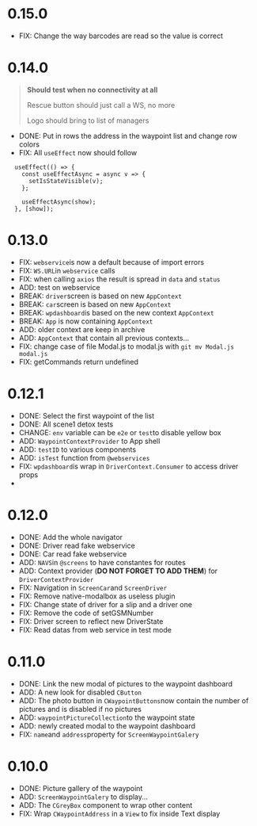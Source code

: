 # 0.15.0

- FIX: Change the way barcodes are read so the value is correct

# 0.14.0

> **Should test when no connectivity at all**
>
> Rescue button should just call a WS, no more
>
> Logo should bring to list of managers

- DONE: Put in rows the address in the waypoint list and change row colors
- FIX: All `useEffect` now should follow 

```react
  useEffect(() => {
    const useEffectAsync = async v => {
      setIsStateVisible(v);
    };

    useEffectAsync(show);
  }, [show]);

```

# 0.13.0

- FIX: `webservice`is now a default because of import errors
- FIX: `WS.URL`in `webservice` calls
- FIX: when calling `axios` the result is spread in `data` and `status`
- ADD: test on webservice
- BREAK: `driver`screen is based on new `AppContext`
- BREAK: `car`screen is based on new `AppContext`
- BREAK: `wpdashboard`is based on the new context `AppContext` 
- BREAK: `App` is now containing `AppContext`
- ADD: older context are keep in archive
- ADD: `AppContext` that contain all previous contexts...
- FIX: change case of file Modal.js to modal.js with `git mv Modal.js modal.js`
- FIX: getCommands return undefined

# 0.12.1

- DONE: Select the first waypoint of the list
- DONE: All scene1 detox tests
- CHANGE: `env` variable can be `e2e` or `test`to disable yellow box
- ADD: `WaypointContextProvider` to App shell
- ADD: `testID` to various components
- ADD: `isTest` function from `@webservices`
- FIX: `wpdashboard`is wrap in `DriverContext.Consumer` to access driver props
- 

# 0.12.0

- DONE: Add the whole navigator
- DONE: Driver read fake webservice
- DONE: Car read fake webservice
- ADD: `NAVS`in `@screens` to have constantes for routes
- ADD: Context provider (**DO NOT FORGET TO ADD THEM**) for `DriverContextProvider`
- FIX: Navigation in `ScreenCar`and `ScreenDriver`
- FIX: Remove native-modalbox as useless plugin
- FIX: Change state of driver for a slip and a driver one
- FIX: Remove the code of setGSMNumber
- FIX: Driver screen to reflect new DriverState
- FIX: Read datas from web service in test mode

# 0.11.0

- DONE: Link the new modal of pictures to the waypoint dashboard
- ADD: A new look for disabled `CButton`
- ADD: The photo button in `CWaypointButtons`now contain the number of pictures and is disabled if no pictures
- ADD: `waypointPictureCollection`to the waypoint state
- ADD: newly created modal to the waypoint dashboard
- FIX: `name`and `address`property for `ScreenWaypointGalery`

# 0.10.0

- DONE: Picture gallery of the waypoint
- ADD: `ScreenWaypointGalery` to display...
- ADD: The `CGreyBox` component to wrap other content
- FIX: Wrap `CWaypointAddress` in a `View` to fix inside Text display